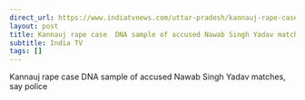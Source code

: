 ```yaml
---
direct_url: https://www.indiatvnews.com/uttar-pradesh/kannauj-rape-case-dna-sample-of-accused-nawab-singh-yadav-matches-say-police-former-samajwadi-party-leader-reactions-latest-updates-2024-09-02-949973
layout: post
title: Kannauj rape case  DNA sample of accused Nawab Singh Yadav matches, say police
subtitle: India TV
tags: []
---
```


Kannauj rape case  DNA sample of accused Nawab Singh Yadav matches, say police
